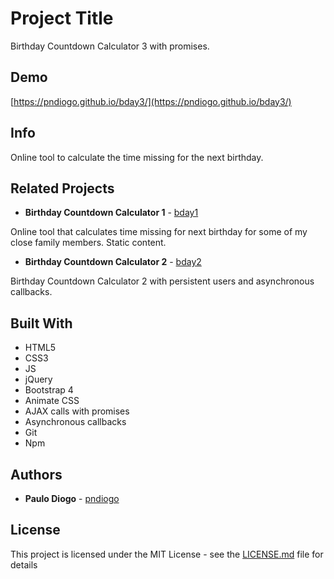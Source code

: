 # Project Title

Birthday Countdown Calculator 3 with promises.

## Demo

[https://pndiogo.github.io/bday3/](https://pndiogo.github.io/bday3/)

## Info

Online tool to calculate the time missing for the next birthday.

## Related Projects

* **Birthday Countdown Calculator 1** - [bday1](https://github.com/pndiogo/bday)

Online tool that calculates time missing for next birthday for some of my close family members. Static content.

* **Birthday Countdown Calculator 2** - [bday2](https://github.com/pndiogo/bday2)

Birthday Countdown Calculator 2 with persistent users and asynchronous callbacks.

## Built With

* HTML5
* CSS3
* JS
* jQuery
* Bootstrap 4
* Animate CSS
* AJAX calls with promises
* Asynchronous callbacks
* Git
* Npm

## Authors

* **Paulo Diogo** - [pndiogo](https://github.com/pndiogo)

## License

This project is licensed under the MIT License - see the [LICENSE.md](LICENSE.md) file for details
